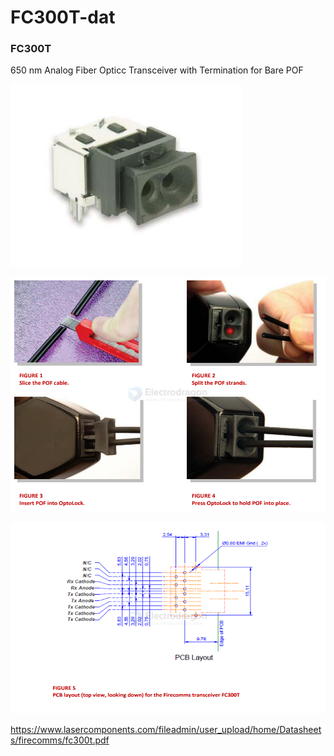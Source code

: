 
# FC300T-dat

### FC300T

650 nm Analog Fiber Opticc Transceiver with Termination for Bare POF

![](2025-04-21-14-17-54.png)

![](2025-04-21-14-19-15.png)

![](2025-04-21-15-11-45.png)

https://www.lasercomponents.com/fileadmin/user_upload/home/Datasheets/firecomms/fc300t.pdf